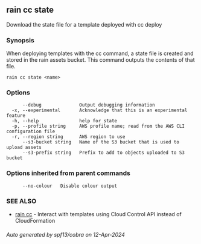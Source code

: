 ## rain cc state

Download the state file for a template deployed with cc deploy

### Synopsis

When deploying templates with the cc command, a state file is created and stored in the rain assets bucket. This command outputs the contents of that file.


```
rain cc state <name>
```

### Options

```
      --debug              Output debugging information
  -x, --experimental       Acknowledge that this is an experimental feature
  -h, --help               help for state
  -p, --profile string     AWS profile name; read from the AWS CLI configuration file
  -r, --region string      AWS region to use
      --s3-bucket string   Name of the S3 bucket that is used to upload assets
      --s3-prefix string   Prefix to add to objects uploaded to S3 bucket
```

### Options inherited from parent commands

```
      --no-colour   Disable colour output
```

### SEE ALSO

* [rain cc](rain_cc.md)	 - Interact with templates using Cloud Control API instead of CloudFormation

###### Auto generated by spf13/cobra on 12-Apr-2024
